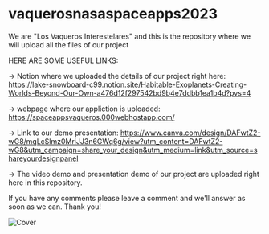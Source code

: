 # vaquerosnasaspaceapps2023
We are "Los Vaqueros Interestelares" and this is the repository where we will upload all the files of our project

HERE ARE SOME USEFUL LINKS:

-> Notion where we uploaded the details of our project right here: https://lake-snowboard-c99.notion.site/Habitable-Exoplanets-Creating-Worlds-Beyond-Our-Own-a476d12f297542bd9b4e7ddbb1ea1b4d?pvs=4

-> webpage where our appliction is uploaded: https://spaceappsvaqueros.000webhostapp.com/

-> Link to our demo presentation: https://www.canva.com/design/DAFwtZ2-wG8/mqLcSlmz0MriJJ3n6GWq6g/view?utm_content=DAFwtZ2-wG8&utm_campaign=share_your_design&utm_medium=link&utm_source=shareyourdesignpanel

->  The video demo and presentation demo of our project are uploaded right here in this repository.

If you have any comments please leave a comment and we'll answer as soon as we can. Thank you!

![Cover](https://github.com/eortegaa1500/vaquerosnasaspaceapps2023/assets/52631711/bb5a766c-0072-48dc-9c82-8475170386e7)



